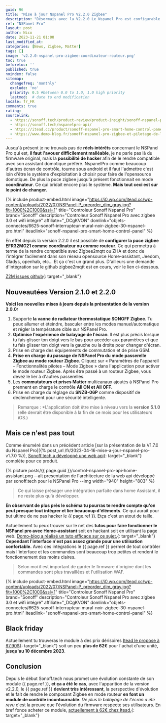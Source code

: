 ```yaml
---
guid: 96
title: "Mise à jour Nspanel Pro V2.2.0 Zigbee"
description: "Désormais avec la V2.2.0 Le Nspanel Pro est configurable en coordinateur ou routeur une fonction très très intéressante, pour une intégration universelle."
ref: "NSPanel Pro"
layout: post
author: Nico
date: 2023-11-21 01:00
last_modified_at: 
categories: [News, Zigbee, Matter]
tags: []
image: 'v2.2.0-nspanel-pro-zigbee-coordinateur-routeur.png'
toc: true
beforetoc: ''
published: true
noindex: false
sitemap:
  changefreq: 'monthly'
  exclude: 'no'
  priority: 0.5 #between 0.0 to 1.0, 1.0 high priority
  lastmod:  # date to end modification
locale: fr_FR
comments: true
rating:  
sourcelink:
  - https://sonoff.tech/product-review/product-insight/sonoff-nspanel-pro-version-update-information-and-faq/
  - https://sonoff.tech/nspanelpro-api/
  - https://itead.cc/product/sonoff-nspanel-pro-smart-home-control-panel/ref/122/
  - https://www.domo-blog.fr/sonoff-nspanel-pro-zigbee-et-pilotage-de-la-piscine-via-la-domotique-home-assistant/
---
```


Jusqu'à présent je ne trouvais pas de **réels intérêts** concernant le NSPanel Pro qui est, **il faut l'avouer difficilement malléable**, je ne parle pas là du firmware original, mais la **possibilité de hacker** afin de le rendre compatible avec son assistant domotique préféré. NspanelPro comme beaucoup d'autres écran de contrôle, tourne sous android et il faut l'admettre c'est loin d'être le système d'exploitation à choisir pour faire de l'opensource domotique. De plus la puce zigbee jusqu'à présent fonctionnait en mode **coordinateur**. Ce qui bridait encore plus le système. **Mais tout ceci est sur le point de changer.**

{% include product-embed.html image="https://i0.wp.com/itead.cc/wp-content/uploads/2022/07/NSPanel-P_preorder_dim_gray.jpg?fit=1000%2C1000&ssl=1" title="Controleur Sonoff Nspanel Pro" brand="Sonoff" description="Controleur Sonoff Nspanel Pro avec zigbee 3.0 et wifi intégré" affiliate="_DCgKVON" domlink="objets-connectes/6625-sonoff-interrupteur-mural-noir-zigbee-30-nspanel-pro.html" iteadlink="sonoff-nspanel-pro-smart-home-control-panel" %}

En effet depuis la version 2.2.0 il est possible de **configurer la puce zigbee EFR32MG21 comme coordinateur ou comme routeur**. Ce qui permettra à terme de la rendre compatible avec Zigbee2mqtt ou ZHA et donc de l'intégrer facilement dans son réseau opensource Home-assistant, Jeedom, Gladys, openhab, etc... Et ça c'est un grand plus. D'ailleurs une demande d'intégration sur le github zigbee2mqtt est en cours, voir le lien ci-dessous.

[Z2M issues github](https://github.com/Koenkk/zigbee2mqtt/issues/19721){: target="_blank"}

## Nouveautées Version 2.1.0 et 2.2.0

**Voici les nouvelles mises à jours depuis la présentation de la version 2.0.0:**

1. Supporte **la vanne de radiateur thermostatique SONOFF Zigbee**. Tu peux allumer et éteindre, basculer entre les modes manuel/automatique et régler la température cible sur NSPanel Pro.
2. **Optimise l'expérience de balayage de l'écran**. Il est plus précis lorsque tu fais glisser ton doigt vers le bas pour accéder aux paramètres et que tu fais glisser ton doigt vers la gauche ou la droite pour changer d'écran.
3. Prise en charge des équipements de commutation et de prise GSM.
4. **Prise en charge du passage de NSPanel Pro du mode passerelle Zigbee au mode routeur Zigbee**. Cliquez sur « Paramètres de l'appareil – Fonctionnalités pilotes – Mode Zigbee » dans l'application pour activer le mode routeur Zigbee. Après être passé à un routeur Zigbee, vous devez le lier à d'autres passerelles.
5. Les **commutateurs et prises Matter** multicanaux ajoutés à NSPanel Pro prennent en charge le contrôle **All ON et All OFF**.
6. Prise en charge du réglage du **SNZB-06P** comme dispositif de déclenchement pour une sécurité intelligente.

> Remarque : *L'application doit être mise à niveau vers la **version 5.1.0** (elle devrait être disponible à la fin de ce mois pour les utilisateurs iOS.)

## Mais ce n'est pas tout

Comme énuméré dans un précédent article [sur la présentation de la V1.7.0 du Nspanel Pro]({% post_url /fr/2023-04-16-mise-a-jour-nspanel-pro-v1.7.0 %}), [Sonoff.tech a développé une web api](https://sonoff.tech/nspanelpro-api/){: target="_blank"} complète pour ce produit. 

{% picture posts/{{ page.guid }}/control-nspanel-pro-api-home-assistant.png --alt presentation de l'architecture de la web api développé par sonoff.tech pour le NSPanel Pro --img width="940" height="803" %}

> Ce qui laisse présager une intégration parfaite dans home Assistant, il ne reste plus qu'à développer.

**En observant de plus près le schéma tu pourras te rendre compte qu'on peut presque tout intégrer et lier beaucoup d'éléments**. Ce qui aurait pour but ultime de ne pas hacker le {{ page.ref }}. Etça c'est un atout de taille.

Actuellement tu peux trouver sur le net des **tutos pour faire fonctionner le NSPanel pro avec Home-assistant** soit en hackant soit en utilisant la page web. [Domo-blog a réalisé un tuto efficace sur ce sujet.](https://www.domo-blog.fr/sonoff-nspanel-pro-zigbee-et-pilotage-de-la-piscine-via-la-domotique-home-assistant/){: target="_blank"} **Cependant l'interface n'est pas assez grande pour une utilisation confortable.** Avec ces intégrations le {{ page.ref }} permet de tout contrôler mais l'interface et les commandes sont beaucoup trop petites et rendent le fonctionnement des moins claires. 

> Selon moi il est important de garder le firmware d'origine dont les commandes sont plus travaillées et l'utilisation WAF.

{% include product-embed.html image="https://i0.wp.com/itead.cc/wp-content/uploads/2022/07/NSPanel-P_preorder_dim_gray.jpg?fit=1000%2C1000&ssl=1" title="Controleur Sonoff Nspanel Pro" brand="Sonoff" description="Controleur Sonoff Nspanel Pro avec zigbee 3.0 et wifi intégré" affiliate="_DCgKVON" domlink="objets-connectes/6625-sonoff-interrupteur-mural-noir-zigbee-30-nspanel-pro.html" iteadlink="sonoff-nspanel-pro-smart-home-control-panel" %}

## Black friday

Actuellement tu trouveras le module à des prix dérisoires [Itead le propose à 67,90$](https://itead.cc/product/sonoff-nspanel-pro-smart-home-control-panel/ref/122/){: target="_blank"} soit un peu **plus de 62€** pour l'achat d'une unité, **jusqu'au 10 décembre 2023**. 

## Conclusion

Depuis le début Sonoff.tech nous promet une évolution constante de son module {{ page.ref }}, **et ça a été le cas**, avec l'apparition de la version v2.2.0, le {{ page.ref }} **devient très intéressant**, la perspective d'évolution et le fait de rendre le composant Zigbee en mode routeur **en font un module de contrôle incontournable**. *De plus le balayage de l'écran a été revu* c'est la preuve que l'évolution du firmware respecte ses utilisateurs. En bref fonce acheter ce module, [actuellement à 62€ chez Itead.](https://itead.cc/product/sonoff-nspanel-pro-smart-home-control-panel/ref/122/){: target="_blank"}
